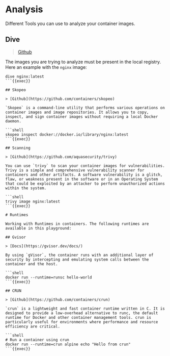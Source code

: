 # Analysis

Different Tools you can use to analyze your container images.

## Dive

> [Github](https://github.com/wagoodman/dive)

The images you are trying to analyze must be present in the local registry. Here an example with the `nginx` image:

```shell
dive nginx:latest
```{{exec}}

## Skopeo

> [Github](https://github.com/containers/skopeo)

`Skopeo` is a command-line utility that performs various operations on container images and image repositories. It allows you to copy, inspect, and sign container images without requiring a local Docker daemon.

```shell
skopeo inspect docker://docker.io/library/nginx:latest
```{{exec}}

## Scanning

> [Github](https://github.com/aquasecurity/trivy)

You can use `trivy` to scan your container images for vulnerabilities. Trivy is a simple and comprehensive vulnerability scanner for containers and other artifacts. A software vulnerability is a glitch, flaw, or weakness present in the software or in an Operating System that could be exploited by an attacker to perform unauthorized actions within the system.

```shell
trivy image nginx:latest
```{{exec}}

# Runtimes

Working with Runtimes in containers. The following runtimes are available in this playground:

## Gvisor

> [Docs](https://gvisor.dev/docs/)

By using `gVisor`, the container runs with an additional layer of security by intercepting and emulating system calls between the container and the host.

```shell 
docker run --runtime=runsc hello-world
```{{exec}}

## CRUN

> [Github](https://github.com/containers/crun)

`crun` is a lightweight and fast container runtime written in C. It is designed to provide a low-overhead alternative to runc, the default runtime for Docker and other container management tools. crun is particularly useful for environments where performance and resource efficiency are critical.

```shell
# Run a container using crun
docker run --runtime=crun alpine echo "Hello from crun"
```{{exec}}